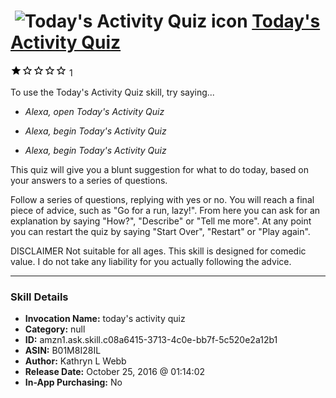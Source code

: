 # &nbsp;<img src="skill_icon" alt="Today's Activity Quiz icon" width="36"> [Today's Activity Quiz](http://alexa.amazon.com/#skills/amzn1.ask.skill.c08a6415-3713-4c0e-bb7f-5c520e2a12b1)
![1 stars](../../images/ic_star_black_18dp_1x.png)![1 stars](../../images/ic_star_border_black_18dp_1x.png)![1 stars](../../images/ic_star_border_black_18dp_1x.png)![1 stars](../../images/ic_star_border_black_18dp_1x.png)![1 stars](../../images/ic_star_border_black_18dp_1x.png) 1

To use the Today's Activity Quiz skill, try saying...

* *Alexa, open Today's Activity Quiz*

* *Alexa, begin Today's Activity Quiz*

* *Alexa, begin Today's Activity Quiz*

This quiz will give you a blunt suggestion for what to do today, based on your answers to a series of questions.

Follow a series of questions, replying with yes or no.
You will reach a final piece of advice, such as "Go for a run, lazy!".
From here you can ask for an explanation by saying "How?", "Describe" or "Tell me more".
At any point you can restart the quiz by saying "Start Over", "Restart" or "Play again".

DISCLAIMER
Not suitable for all ages.
This skill is designed for comedic value.
I do not take any liability for you actually following the advice.

***

### Skill Details

* **Invocation Name:** today's activity quiz
* **Category:** null
* **ID:** amzn1.ask.skill.c08a6415-3713-4c0e-bb7f-5c520e2a12b1
* **ASIN:** B01M8I28IL
* **Author:** Kathryn L Webb
* **Release Date:** October 25, 2016 @ 01:14:02
* **In-App Purchasing:** No

